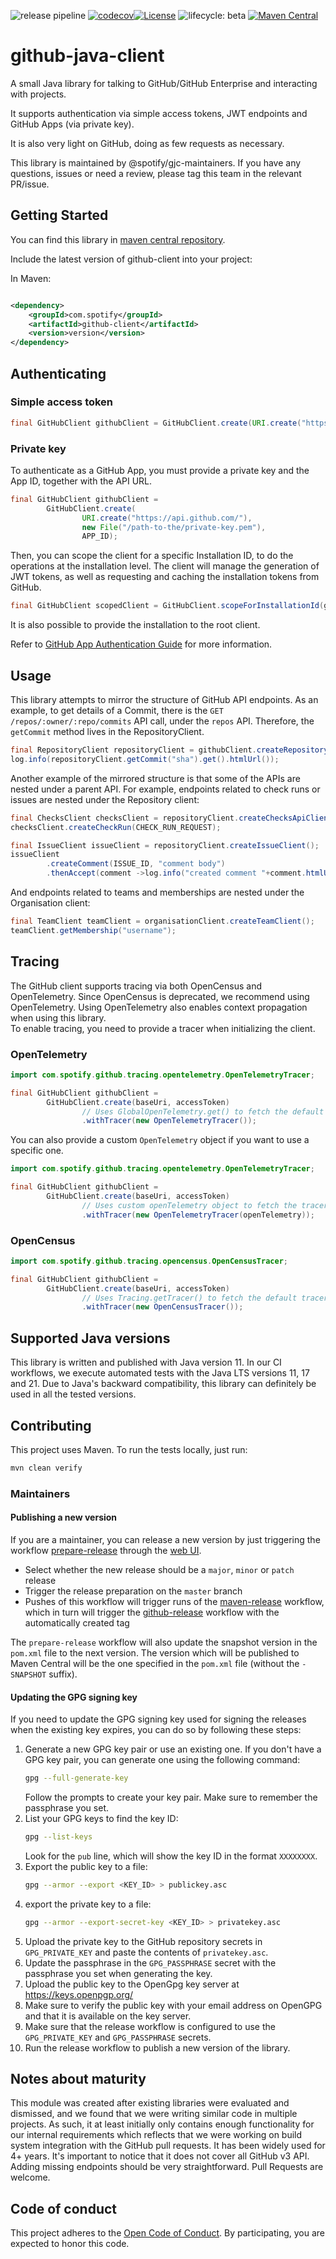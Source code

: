 ![release pipeline](https://github.com/spotify/github-java-client/actions/workflows/release.yml/badge.svg)
[![codecov](https://codecov.io/gh/spotify/github-java-client/branch/master/graph/badge.svg?token=ADHNCIESSL)](https://codecov.io/gh/spotify/github-java-client)[![License](https://img.shields.io/badge/License-Apache%202.0-blue.svg)](https://opensource.org/licenses/Apache-2.0)
![lifecycle: beta](https://img.shields.io/badge/lifecycle-beta-509bf5.svg)
[![Maven Central](https://img.shields.io/maven-central/v/com.spotify/github-client)](https://mvnrepository.com/artifact/com.spotify/github-client)

# github-java-client

A small Java library for talking to GitHub/GitHub Enterprise and interacting with projects.

It supports authentication via simple access tokens, JWT endpoints and GitHub Apps (via private key).

It is also very light on GitHub, doing as few requests as necessary.

This library is maintained by @spotify/gjc-maintainers. If you have any questions, issues or need a
review, please tag this team in the relevant PR/issue.

## Getting Started

You can find this library in [maven central repository](https://mvnrepository.com/artifact/com.spotify/github-client).

Include the latest version of github-client into your project:

In Maven:

```xml

<dependency>
    <groupId>com.spotify</groupId>
    <artifactId>github-client</artifactId>
    <version>version</version>
</dependency>
```

## Authenticating

### Simple access token

```java
final GitHubClient githubClient = GitHubClient.create(URI.create("https://api.github.com/"), "my-access-token");
```

### Private key

To authenticate as a GitHub App, you must provide a private key and the App ID, together with the API URL.

```java
final GitHubClient githubClient =
        GitHubClient.create(
                URI.create("https://api.github.com/"),
                new File("/path-to-the/private-key.pem"),
                APP_ID);
```

Then, you can scope the client for a specific Installation ID, to do the operations at the installation level.
The client will manage the generation of JWT tokens, as well as requesting and caching the installation tokens
from GitHub.

```java
final GitHubClient scopedClient = GitHubClient.scopeForInstallationId(githubClient, INSTALLATION_ID);
```

It is also possible to provide the installation to the root client.

Refer
to [GitHub App Authentication Guide](https://developer.github.com/apps/building-github-apps/authenticating-with-github-apps/)
for more information.

## Usage

This library attempts to mirror the structure of GitHub API endpoints. As an example, to get details of a Commit, there
is
the `GET /repos/:owner/:repo/commits` API call, under the `repos` API. Therefore, the `getCommit` method lives in the
RepositoryClient.

```java
final RepositoryClient repositoryClient = githubClient.createRepositoryClient("my-org", "my-repo");
log.info(repositoryClient.getCommit("sha").get().htmlUrl());
```

Another example of the mirrored structure is that some of the APIs are nested under a parent API.
For example, endpoints related to check runs or issues are nested under the Repository client:

```java
final ChecksClient checksClient = repositoryClient.createChecksApiClient();
checksClient.createCheckRun(CHECK_RUN_REQUEST);

final IssueClient issueClient = repositoryClient.createIssueClient();
issueClient
        .createComment(ISSUE_ID, "comment body")
        .thenAccept(comment ->log.info("created comment "+comment.htmlUrl()));

``` 

And endpoints related to teams and memberships are nested under the Organisation client:

```java
final TeamClient teamClient = organisationClient.createTeamClient();
teamClient.getMembership("username");
```

## Tracing

The GitHub client supports tracing via both OpenCensus and OpenTelemetry. Since OpenCensus is deprecated, we recommend
using OpenTelemetry. Using OpenTelemetry also enables context propagation when using this library.  
To enable tracing, you need to provide a tracer when initializing the client.

### OpenTelemetry

```java
import com.spotify.github.tracing.opentelemetry.OpenTelemetryTracer;

final GitHubClient githubClient =
        GitHubClient.create(baseUri, accessToken)
                // Uses GlobalOpenTelemetry.get() to fetch the default tracer
                .withTracer(new OpenTelemetryTracer());
```

You can also provide a custom `OpenTelemetry` object if you want to use a specific one.

```java
import com.spotify.github.tracing.opentelemetry.OpenTelemetryTracer;

final GitHubClient githubClient =
        GitHubClient.create(baseUri, accessToken)
                // Uses custom openTelemetry object to fetch the tracer
                .withTracer(new OpenTelemetryTracer(openTelemetry));
```

### OpenCensus

```java
import com.spotify.github.tracing.opencensus.OpenCensusTracer;

final GitHubClient githubClient =
        GitHubClient.create(baseUri, accessToken)
                // Uses Tracing.getTracer() to fetch the default tracer
                .withTracer(new OpenCensusTracer());
```

## Supported Java versions

This library is written and published with Java version 11. In our CI workflows, we execute
automated tests with the Java LTS versions 11, 17 and 21. Due to Java's backward compatibility,
this library can definitely be used in all the tested versions.

## Contributing

This project uses Maven. To run the tests locally, just run:

```bash
mvn clean verify
```

### Maintainers

#### Publishing a new version

If you are a maintainer, you can release a new version by just triggering the workflow
[prepare-release](./.github/workflows/prepare-release.yml) through the
[web UI](https://github.com/spotify/github-java-client/actions/workflows/prepare-release.yml).

- Select whether the new release should be a `major`, `minor` or `patch` release
- Trigger the release preparation on the `master` branch
- Pushes of this workflow will trigger runs of the
  [maven-release](https://github.com/spotify/github-java-client/actions/workflows/release.yml)
  workflow, which in turn will trigger the
  [github-release](https://github.com/spotify/github-java-client/actions/workflows/release-on-github.yml)
  workflow with the automatically created tag

The `prepare-release` workflow will also update the snapshot version in the `pom.xml` file to the next version. The
version which will be published to Maven Central will be the one specified in the `pom.xml` file (without the
`-SNAPSHOT` suffix).

#### Updating the GPG signing key

If you need to update the GPG signing key used for signing the releases when the existing key expires, you can do so by
following these steps:

1. Generate a new GPG key pair or use an existing one.
   If you don't have a GPG key pair, you can generate one using the following command:
    ```bash
    gpg --full-generate-key
    ```
   Follow the prompts to create your key pair. Make sure to remember the passphrase you set.
2. List your GPG keys to find the key ID:
   ```bash
   gpg --list-keys
   ```
   Look for the `pub` line, which will show the key ID in the format `XXXXXXXX`.
3. Export the public key to a file:
   ```bash
   gpg --armor --export <KEY_ID> > publickey.asc
    ```
4. export the private key to a file:
   ```bash
   gpg --armor --export-secret-key <KEY_ID> > privatekey.asc
    ```
5. Upload the private key to the GitHub repository secrets in `GPG_PRIVATE_KEY` and paste the contents of
   `privatekey.asc`.
6. Update the passphrase in the `GPG_PASSPHRASE` secret with the passphrase you set when generating the key.
7. Upload the public key to the OpenGpg key server at https://keys.openpgp.org/
8. Make sure to verify the public key with your email address on OpenGPG and that it is available on the key server.
9. Make sure that the release workflow is configured to use the `GPG_PRIVATE_KEY` and `GPG_PASSPHRASE` secrets.
10. Run the release workflow to publish a new version of the library.

## Notes about maturity

This module was created after existing libraries were evaluated and dismissed, and we found that we were writing similar
code in multiple projects. As such, it at least initially only contains enough functionality for our internal
requirements
which reflects that we were working on build system integration with the GitHub pull requests. It has been widely used
for 4+
years. It's important to notice that it does not cover all GitHub v3 API. Adding missing endpoints should be very
straightforward.
Pull Requests are welcome.

## Code of conduct

This project adheres to the [Open Code of Conduct][code-of-conduct]. By participating, you are expected to honor this
code.

[code-of-conduct]: https://github.com/spotify/code-of-conduct/blob/master/code-of-conduct.md
